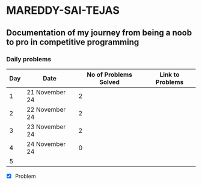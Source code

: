 # MAREDDY-SAI-TEJAS
## Documentation of my journey from being a noob to pro in competitive programming


### Daily problems

|Day|Date|No of Problems Solved|Link to Problems
|---|---|---|---
|1|21 November 24|2 |
|2|22 November 24|2 |
|3|23 November 24|2 |
|4|24 November 24|0 |
|5



- [x] Problem
